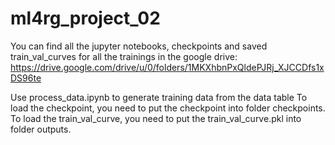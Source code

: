 # ml4rg_project_02

You can find all the jupyter notebooks, checkpoints and saved train_val_curves for all the trainings in the google drive: 
https://drive.google.com/drive/u/0/folders/1MKXhbnPxQldePJRj_XJCCDfs1xDS96te

Use process_data.ipynb to generate training data from the data table
To load the checkpoint, you need to put the checkpoint into folder checkpoints.
To load the train_val_curve, you need to put the train_val_curve.pkl into folder outputs.

